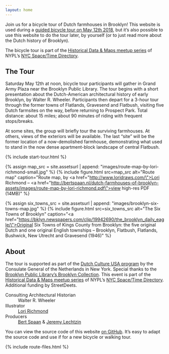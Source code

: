 ```yaml
---
layout: home
---
```


Join us for a bicycle tour of Dutch farmhouses in Brooklyn! This website is used during a [guided bicycle tour on May 12th 2018](https://www.meetup.com/historical-data-and-maps-at-nypl/events/249151652/), but it’s also possible to use this website to do the tour later, by yourself (or to just read more about the Dutch history of Brooklyn).

The bicycle tour is part of the [Historical Data & Maps meetup series](https://meetup.com/historical-data-and-maps-at-nypl/) of NYPL’s [NYC Space/Time Directory](http://spacetime.nypl.org).

## The Tour

Saturday May 12th at noon, bicycle tour participants will gather in Grand Army Plaza near the Brooklyn Public Library. The tour begins with a short presentation about the Dutch-American architectural history of early Brooklyn, by Walter R. Wheeler. Participants then depart for a 3-hour tour through the former towns of Flatlands, Gravesend and Flatbush, visiting five Dutch farmsites on the way, before returning to Prospect Park. Total distance: about 15 miles; about 90 minutes of riding with frequent stops/breaks.

At some sites, the group will briefly tour the surviving farmhouses. At others, views of the exteriors will be available. The last “site” will be the former location of a now-demolished farmhouse, demonstrating what used to stand in the now dense apartment-block landscape of central Flatbush.

{% include start-tour.html %}

{% assign map_src = site.assetsurl | append: "images/route-map-by-lori-richmond-small.jpg" %}
{% include figure.html src=map_src alt="Route map" caption="Route map, by <a href=\"http://www.loridraws.com/\">Lori Richmond</a> – <a href=\"http://bertspaan.nl/dutch-farmhouses-of-brooklyn-assets/images/route-map-by-lori-richmond.pdf\">view high-res PDF</a> (14MB)" %}

{% assign six_towns_src = site.assetsurl | append: "images/brooklyn-six-towns-map.jpg" %}
{% include figure.html src=six_towns_src alt="The Six Towns of Brooklyn" caption="<a href=\"https://bklyn.newspapers.com/clip/19942690/the_brooklyn_daily_eagle/\">Original Six Towns of Kings County from Brooklyn</a>: the five original Dutch and one original English townships – Brooklyn, Flatbush, Flatlands, Bushwick, New Utrecht and Gravesend (1946)" %}

## About

The tour is supported as part of the [Dutch Culture USA program](http://www.dutchcultureusa.com/) by the Consulate General of the Netherlands in New York. Special thanks to the [Brooklyn Public Library’s Brooklyn Collection](https://www.bklynlibrary.org/brooklyncollection). This event is part of the [Historical Data & Maps meetup series](https://meetup.com/historical-data-and-maps-at-nypl/) of NYPL’s [NYC Space/Time Directory](http://spacetime.nypl.org). Additional funding by StreetDeets.

<dl>
  <dt>Consulting Architectural Historian</dt>
  <dd>Walter R. Wheeler</dd>

  <dt>Illustrator</dt>
  <dd><a href="http://www.loridraws.com/">Lori Richmond</a></dd>

  <dt>Producers</dt>
  <dd><a href="https://bertspaan.nl">Bert Spaan</a> &amp; <a href="https://twitter.com/jeremylechtzin">Jeremy Lechtzin</a></dd>
</dl>

You can view the source code of this website [on GitHub](https://github.com/bertspaan/dutch-farmhouses-of-brooklyn). It’s easy to adapt the source code and use if for a new bicycle or walking tour.

{% include route-files.html %}
